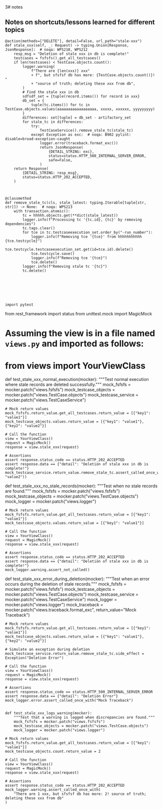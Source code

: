 3# notes

## Notes on shortcuts/lessons learned for different topics
    @action(methods=["DELETE"], detail=False, url_path="stale-xxx")
    def stale_xxx(self, _: Request) -> typing.Union[Response, JsonResponse]:  # noqa: WPS210, WPS212
        resp_msg = "Deletion of stale xxx in db is complete!"
        testcases = fsfsfs().get_all_testcases()
        if len(testcases) < TestCase.objects.count():
            logger.warning(
                f"There are {len(xxx)} xxx"
                + f", but sfsfsf db has more: {TestCase.objects.count()}! "
                + "source of truth; deleting these xxx from db",
            )
            # Find the stale xxx in db
            sdfsdf_set = {tuple(record.items()) for record in xxx}
            db_set = {
                tuple(tc.items()) for tc in TestCase.objects.values(aaaaaaaaaaaaaaaaaa, xxxxx, xxxxxx, yyyyyyyyy)
            }
            differences: set[tuple] = db_set - artifactory_set
            for stale_tc in differences:
                try:
                    TestCaseService().remove_stale_tc(stale_tc)
                except Exception as exc:  # noqa: B902 pylint: disable=broad-exception-caught
                    logger.error(traceback.format_exc())
                    return JsonResponse(
                        {DETAIL_STRING: exc},
                        status=status.HTTP_500_INTERNAL_SERVER_ERROR,
                        safe=False,
                    )
        return Response(
            {DETAIL_STRING: resp_msg},
            status=status.HTTP_202_ACCEPTED,
        )



    @classmethod
    def remove_stale_tc(cls, stale_latest: typing.Iterable[tuple[str, str]]) -> None:  # noqa: WPS213
        with transaction.atomic():
            tc = hhhhh.objects.get(**dict(stale_latest))
            logger.info(f"Processing tc '{tc.id}, {tc}' by removing dependencies")
            tc.tags.clear()
            for tce in tc.testcaseexecution_set.order_by("-run_number"):
                logger.info(f"Removing tce '{tce}' from hhhhhhhhhhh {tce.testcycle}")
                tce.testcycle.testcaseexecution_set.get(id=tce.id).delete()
                tce.testcycle.save()
                logger.info(f"Removing tce '{tce}")
                tce.delete()
            logger.info(f"Removing stale tc '{tc}")
            tc.delete()







    import pytest
from rest_framework import status
from unittest.mock import MagicMock

# Assuming the view is in a file named `views.py` and imported as follows:
# from views import YourViewClass

def test_stale_xxx_normal_execution(mocker):
    """Test normal execution where stale records are deleted successfully."""
    mock_fsfsfs = mocker.patch("views.fsfsfs")
    mock_testcase_objects = mocker.patch("views.TestCase.objects")
    mock_testcase_service = mocker.patch("views.TestCaseService")

    # Mock return values
    mock_fsfsfs.return_value.get_all_testcases.return_value = [{"key1": "value1"}]
    mock_testcase_objects.values.return_value = [{"key1": "value1"}, {"key2": "value2"}]

    # Call the function
    view = YourViewClass()
    request = MagicMock()
    response = view.stale_xxx(request)

    # Assertions
    assert response.status_code == status.HTTP_202_ACCEPTED
    assert response.data == {"detail": "Deletion of stale xxx in db is complete!"}
    mock_testcase_service.return_value.remove_stale_tc.assert_called_once_with(("key2", "value2"))


def test_stale_xxx_no_stale_records(mocker):
    """Test when no stale records are found."""
    mock_fsfsfs = mocker.patch("views.fsfsfs")
    mock_testcase_objects = mocker.patch("views.TestCase.objects")
    mock_logger = mocker.patch("views.logger")

    # Mock return values
    mock_fsfsfs.return_value.get_all_testcases.return_value = [{"key1": "value1"}]
    mock_testcase_objects.values.return_value = [{"key1": "value1"}]

    # Call the function
    view = YourViewClass()
    request = MagicMock()
    response = view.stale_xxx(request)

    # Assertions
    assert response.status_code == status.HTTP_202_ACCEPTED
    assert response.data == {"detail": "Deletion of stale xxx in db is complete!"}
    mock_logger.warning.assert_not_called()


def test_stale_xxx_error_during_deletion(mocker):
    """Test when an error occurs during the deletion of stale records."""
    mock_fsfsfs = mocker.patch("views.fsfsfs")
    mock_testcase_objects = mocker.patch("views.TestCase.objects")
    mock_testcase_service = mocker.patch("views.TestCaseService")
    mock_logger = mocker.patch("views.logger")
    mock_traceback = mocker.patch("views.traceback.format_exc", return_value="Mock Traceback")

    # Mock return values
    mock_fsfsfs.return_value.get_all_testcases.return_value = [{"key1": "value1"}]
    mock_testcase_objects.values.return_value = [{"key1": "value1"}, {"key2": "value2"}]

    # Simulate an exception during deletion
    mock_testcase_service.return_value.remove_stale_tc.side_effect = Exception("Deletion Error")

    # Call the function
    view = YourViewClass()
    request = MagicMock()
    response = view.stale_xxx(request)

    # Assertions
    assert response.status_code == status.HTTP_500_INTERNAL_SERVER_ERROR
    assert response.data == {"detail": "Deletion Error"}
    mock_logger.error.assert_called_once_with("Mock Traceback")


    def test_stale_xxx_logs_warning(mocker):
        """Test that a warning is logged when discrepancies are found."""
        mock_fsfsfs = mocker.patch("views.fsfsfs")
        mock_testcase_objects = mocker.patch("views.TestCase.objects")
        mock_logger = mocker.patch("views.logger")
    
    # Mock return values
    mock_fsfsfs.return_value.get_all_testcases.return_value = [{"key1": "value1"}]
    mock_testcase_objects.count.return_value = 2

    # Call the function
    view = YourViewClass()
    request = MagicMock()
    response = view.stale_xxx(request)

    # Assertions
    assert response.status_code == status.HTTP_202_ACCEPTED
    mock_logger.warning.assert_called_once_with(
        "There are 1 xxx, but sfsfsf db has more: 2! source of truth; deleting these xxx from db"
    )
    

